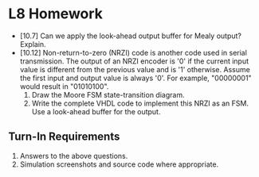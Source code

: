 # L8 Homework

- [10.7] Can we apply the look-ahead output buffer for Mealy output?  Explain.
- [10.12] Non-return-to-zero (NRZI) code is another code used in serial transmission.  The output of an NRZI encoder is '0' if the current input value is different from the previous value and is '1' otherwise.  Assume the first input and output value is always '0'.  For example, "00000001" would result in "01010100".
  1. Draw the Moore FSM state-transition diagram.
  2. Write the complete VHDL code to implement this NRZI as an FSM.  Use a look-ahead buffer for the output.

## Turn-In Requirements

1. Answers to the above questions.
2. Simulation screenshots and source code where appropriate.
